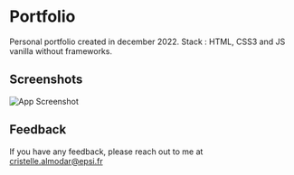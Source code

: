 # Portfolio 

Personal portfolio created in december 2022.
Stack : HTML, CSS3 and JS vanilla without frameworks.



## Screenshots

![App Screenshot](http://image.noelshack.com/fichiers/2023/09/1/1677517126-capture-d-ecran-20230123-145742.jpg
)


## Feedback

If you have any feedback, please reach out to me at cristelle.almodar@epsi.fr

